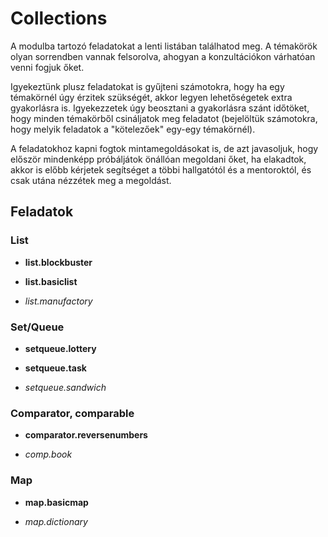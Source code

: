 # Collections

A modulba tartozó feladatokat a lenti listában találhatod meg. A témakörök olyan sorrendben vannak felsorolva, ahogyan a
konzultációkon várhatóan venni fogjuk őket.

Igyekeztünk plusz feladatokat is gyűjteni számotokra, hogy ha egy témakörnél úgy érzitek szükségét, akkor legyen
lehetőségetek extra gyakorlásra is. Igyekezzetek úgy beosztani a gyakorlásra szánt időtöket, hogy minden témakörből
csináljatok meg feladatot
(bejelöltük számotokra, hogy melyik feladatok a "kötelezőek" egy-egy témakörnél).

A feladatokhoz kapni fogtok mintamegoldásokat is, de azt javasoljuk, hogy először mindenképp próbáljátok önállóan
megoldani őket, ha elakadtok, akkor is előbb kérjetek segítséget a többi hallgatótól és a mentoroktól, és csak utána
nézzétek meg a megoldást.

## Feladatok

### List

- **list.blockbuster**
- **list.basiclist**


- *list.manufactory*

### Set/Queue

- **setqueue.lottery**
- **setqueue.task**


- *setqueue.sandwich*


### Comparator, comparable
- **comparator.reversenumbers**


- *comp.book*

### Map

- **map.basicmap**


- *map.dictionary*

